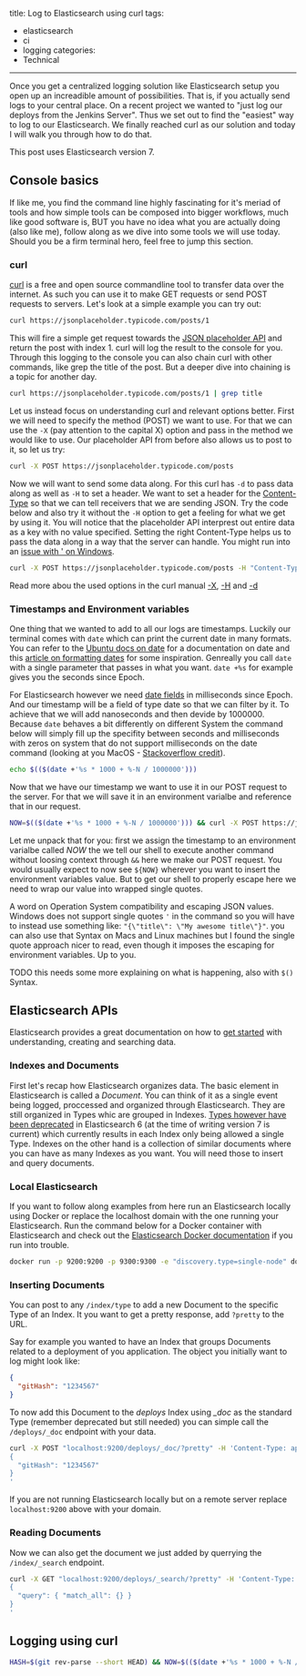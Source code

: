title: Log to Elasticsearch using curl
tags:
  - elasticsearch
  - ci
  - logging
categories:
  - Technical
---

Once you get a centralized logging solution like Elasticsearch setup you open up an increadible amount of possibilities. That is, if you actually send logs to your central place. On a recent project we wanted to "just log our deploys from the Jenkins Server". Thus we set out to find the "easiest" way to log to our Elasticsearch. We finally reached curl as our solution and today I will walk you through how to do that.

This post uses Elasticsearch version 7.

## Console basics

If like me, you find the command line highly fascinating for it's meriad of tools and how simple tools can be composed into bigger workflows, much like good software is, BUT you have no idea what you are actually doing (also like me), follow along as we dive into some tools we will use today. Should you be a firm terminal hero, feel free to jump this section.

### curl

[curl](https://curl.haxx.se/) is a free and open source commandline tool to transfer data over the internet. As such you can use it to make GET requests or send POST requests to servers. Let's look at a simple example you can try out:

```bash
curl https://jsonplaceholder.typicode.com/posts/1
```

This will fire a simple get request towards the [JSON placeholder API](https://jsonplaceholder.typicode.com/) and return the post with index 1. curl will log the result to the console for you. Through this logging to the console you can also chain curl with other commands, like grep the title of the post. But a deeper dive into chaining is a topic for another day.

```bash
curl https://jsonplaceholder.typicode.com/posts/1 | grep title
```

Let us instead focus on understanding curl and relevant options better. First we will need to specify the method (POST) we want to use. For that we can use the `-X` (pay attention to the capital X) option and pass in the method we would like to use. Our placeholder API from before also allows us to post to it, so let us try:

```bash
curl -X POST https://jsonplaceholder.typicode.com/posts
```

Now we will want to send some data along. For this curl has `-d` to pass data along as well as `-H` to set a header. We want to set a header for the [Content-Type](https://developer.mozilla.org/en-US/docs/Web/HTTP/Headers/Content-Type) so that we can tell receivers that we are sending JSON. Try the code below and also try it without the `-H` option to get a feeling for what we get by using it. You will notice that the placeholder API interprest out entire data as a key with no value specified. Setting the right Content-Type helps us to pass the data along in a way that the server can handle. You might run into an [issue with ' on Windows](https://stackoverflow.com/a/22883631/2156675).

```bash
curl -X POST https://jsonplaceholder.typicode.com/posts -H "Content-Type: application/json" -d '{"title": "My awesome title"}'
```

Read more abou the used options in the curl manual [-X](https://curl.haxx.se/docs/manpage.html#-X), [-H](https://curl.haxx.se/docs/manpage.html#-H) and [-d](https://curl.haxx.se/docs/manpage.html#-d)

### Timestamps and Environment variables

One thing that we wanted to add to all our logs are timestamps. Luckily our terminal comes with `date` which can print the current date in many formats. You can refer to the [Ubuntu docs on date](https://manpages.ubuntu.com/manpages/bionic/en/man1/date.1.html) for a documentation on date and this [article on formatting dates](https://www.cyberciti.biz/faq/linux-unix-formatting-dates-for-display/) for some inspiration. Genreally you call `date` with a single parameter that passes in what you want. `date +%s` for example gives you the seconds since Epoch. 

For Elasticsearch however we need [date fields](https://www.elastic.co/guide/en/elasticsearch/reference/current/date.html) in milliseconds since Epoch. And our timestamp will be a field of type date so that we can filter by it. To achieve that we will add nanoseconds and then devide by 1000000. Because `date` behaves a bit differently on different System the command below will simply fill up the specifity between seconds and milliseconds with zeros on system that do not support milliseconds on the date command (looking at you MacOS - [Stackoverflow credit](https://apple.stackexchange.com/a/135743)).

```bash
echo $(($(date +'%s * 1000 + %-N / 1000000')))
```

Now that we have our timestamp we want to use it in our POST request to the server. For that we will save it in an environment varialbe and reference that in our request.

```bash
NOW=$(($(date +'%s * 1000 + %-N / 1000000'))) && curl -X POST https://jsonplaceholder.typicode.com/posts -H "Content-Type: application/json" -d '{"timestamp": "'"${NOW}"'"}'
```

Let me unpack that for you: first we assign the timestamp to an environment varialbe called *NOW* the we tell our shell to execute another command without loosing context through `&&` here we make our POST request. You would usually expect to now see `${NOW}` wherever you want to insert the environment variables value. But to get our shell to properly escape here we need to wrap our value into wrapped single quotes.

A word on Operation System compatibility and escaping JSON values. Windows does not support single quotes `'` in the command so you will have to instead use something like: `"{\"title\": \"My awesome title\"}"`. you can also use that Syntax on Macs and Linux machines but I found the single quote approach nicer to read, even though it imposes the escaping for environment variables. Up to you.

TODO this needs some more explaining on what is happening, also with `$()` Syntax.

## Elasticsearch APIs

Elasticsearch provides a great documentation on how to [get started](https://www.elastic.co/guide/en/elasticsearch/reference/current/getting-started.html) with understanding, creating and searching data.

### Indexes and Documents

First let's recap how Elasticsearch organizes data. The basic element in Elasticsearch is called a *Document*. You can think of it as a single event being logged, proccessed and organized through Elasticsearch. They are still organized in Types whic are grouped in Indexes. [Types however have been deprecated](https://www.elastic.co/guide/en/elasticsearch/reference/current/getting-started-concepts.html#_type) in Elasticsearch 6 (at the time of writing version 7 is current) which currently results in each Index only being allowed a single Type. Indexes on the other hand is a collection of similar documents where you can have as many Indexes as you want. You will need those to insert and query documents.

### Local Elasticsearch

If you want to follow along examples from here run an Elasticsearch locally using Docker or replace the localhost domain with the one running your Elasticsearch. Run the command below for a Docker container with Elasticsearch and check out the [Elasticsearch Docker documentation](https://www.elastic.co/guide/en/elasticsearch/reference/current/docker.html) if you run into trouble.

```bash
docker run -p 9200:9200 -p 9300:9300 -e "discovery.type=single-node" docker.elastic.co/elasticsearch/elasticsearch:7.0.0
```

### Inserting Documents

You can post to any `/index/type` to add a new Document to the specific Type of an Index. It you want to get a pretty response, add `?pretty` to the URL.

Say for example you wanted to have an Index that groups Documents related to a deployment of you application. The object you initially want to log might look like:

```json
{
  "gitHash": "1234567"
}
```

To now add this Document to the *deploys* Index using *_doc* as the standard Type (remember deprecated but still needed) you can simple call the `/deploys/_doc` endpoint with your data.

```bash
curl -X POST "localhost:9200/deploys/_doc/?pretty" -H 'Content-Type: application/json' -d'
{
  "gitHash": "1234567"
}
'
```

If you are not running Elasticsearch locally but on a remote server replace `localhost:9200` above with your domain.

### Reading Documents

Now we can also get the document we just added by querrying the `/index/_search` endpoint.

```bash
curl -X GET "localhost:9200/deploys/_search/?pretty" -H 'Content-Type: application/json' -d'
{
  "query": { "match_all": {} }
}
'

```

## Logging using curl

```bash
HASH=$(git rev-parse --short HEAD) && NOW=$(($(date +'%s * 1000 + %-N / 1000000'))) && curl -H "Content-Type: application/json" -XPOST "http://your.domain:9200/deploys/deploy" -d '{ "gitHash" : "'"${HASH}"'", "date": "'"${NOW}"'", "info": "some infos", "environment": "test"}'
```